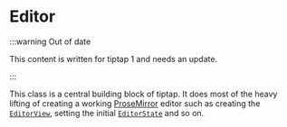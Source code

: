 # Editor

:::warning Out of date

This content is written for tiptap 1 and needs an update.

:::

This class is a central building block of tiptap. It does most of the heavy lifting of creating a working [ProseMirror](https://ProseMirror.net/) editor such as creating the [`EditorView`](https://ProseMirror.net/docs/ref/#view.EditorView), setting the initial [`EditorState`](https://ProseMirror.net/docs/ref/#state.Editor_State) and so on.
